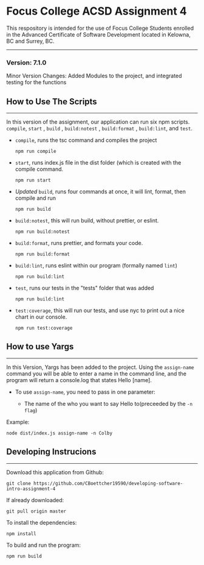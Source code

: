 # Focus College ACSD Assignment 4

This respository is intended for the use of Focus College Students enrolled in the Advanced Certificate of Software Development located in Kelowna, BC and Surrey, BC.

---

### Version: 7.1.0
Minor Version Changes: Added Modules to the project, and integrated testing for the functions

## How to Use The Scripts
------------------------------
In this version of the assignment, our application can run six npm scripts. `compile`,  `start` ,  `build` ,  `build:notest` , `build:format` , `build:lint`, and `test`. 

* `compile`, runs the tsc command and compiles the project

    ```
    npm run compile
    ```

* `start`, runs index.js file in the dist folder (which is created with the compile command.

    ```
    npm run start
    ```

*  *Updated* `build`, runs four commands at once, it will lint, format,  then compile and run

    ```
    npm run build
    ```
* `build:notest`, this will run build, without prettier, or eslint.

    ```
    npm run build:notest
    ```
* `build:format`, runs prettier, and formats your code.

    ```
    npm run build:format
    ```

* `build:lint`, runs eslint within our program  (formally named `lint`)

    ```
    npm run build:lint
    ```
 * `test`, runs our tests in the "tests" folder that was added

    ```
    npm run build:lint
    ```
* `test:coverage`, this will run our tests, and use nyc to print out a nice chart in our console. 
    ```
    npm run test:coverage
    ```

  
## How to use Yargs
-------------------
In this Version, Yargs has been added to the project. Using the `assign-name` command you will be able to enter a name in the command line, and the program will return a console.log that states Hello [name]. 

* To use `assign-name`, you need to pass in one parameter:

    * The name of the who you want to say Hello to(preceeded by the `-n flag`)

Example:

```
node dist/index.js assign-name -n Colby
```


## Developing Instrucions 
-------------------------
Download this application from Github:
```
git clone https://github.com/CBoettcher19590/developing-software-intro-assignment-4
```

If already downloaded:
```
git pull origin master
```

To install the dependencies:
```
npm install
```

To build and run the program:
```
npm run build
```
